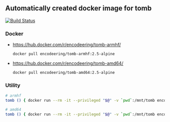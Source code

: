 ## Automatically created docker image for tomb

[![Build Status](https://travis-ci.org/encodeering/docker-tomb.svg?branch=master)](https://travis-ci.org/encodeering/docker-tomb)

### Docker

- https://hub.docker.com/r/encodeering/tomb-armhf/

    ```docker pull encodeering/tomb-armhf:2.5-alpine```

- https://hub.docker.com/r/encodeering/tomb-amd64/

    ```docker pull encodeering/tomb-amd64:2.5-alpine```

### Utility

```bash
# armhf
tomb () { docker run --rm -it --privileged "$@" -v `pwd`:/mnt/tomb encodeering/tomb-armhf:2.5-alpine; }
```

```bash
# amd64
tomb () { docker run --rm -it --privileged "$@" -v `pwd`:/mnt/tomb encodeering/tomb-amd64:2.5-alpine; }
```
